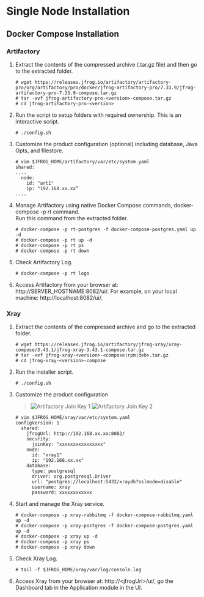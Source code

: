 # Single Node Installation
## Docker Compose Installation

### Artifactory
1. Extract the contents of the compressed archive (.tar.gz file) and then go to the extracted folder.
    ```
    # wget https://releases.jfrog.io/artifactory/artifactory-pro/org/artifactory/pro/docker/jfrog-artifactory-pro/7.33.9/jfrog-artifactory-pro-7.33.9-compose.tar.gz
    # tar -xvf jfrog-artifactory-pro-<version>-compose.tar.gz
    # cd jfrog-artifactory-pro-<version>
    ```
2. Run the script to setup folders with required ownership. This is an interactive script.
    ```
    # ./config.sh

    ```
3. Customize the product configuration (optional) including database, Java Opts, and filestore.
    ```
    # vim $JFROG_HOME/artifactory/var/etc/system.yaml
    shared:
    ....
      node:
        id: "art1"
        ip: "192.168.xx.xx”
    ....
    ```
4. Manage Artifactory using native Docker Compose commands, docker-compose -p rt <action> command.<br>
Run this command from the extracted folder.
    ```
    # docker-compose -p rt-postgres -f docker-compose-postgres.yaml up -d
    # docker-compose -p rt up -d
    # docker-compose -p rt ps
    # docker-compose -p rt down
    ```
6. Check Artifactory Log.
    ```
    # docker-compose -p rt logs
    ```
7. Access Artifactory from your browser at: http://SERVER_HOSTNAME:8082/ui/. For example, on your local machine: http://localhost:8082/ui/.

### Xray
1. Extract the contents of the compressed archive and go to the extracted folder.
    ```
    # wget https://releases.jfrog.io/artifactory/jfrog-xray/xray-compose/3.43.1/jfrog-xray-3.43.1-compose.tar.gz
    # tar -xvf jfrog-xray-<version>-<compose|rpm|deb>.tar.gz
    # cd jfrog-xray-<version>-compose
    ```
2. Run the installer script.
    ```
    # ./config.sh
    ```
3. Customize the product configuration
    >![Artifactory Join Key 1](https://github.com/j1an5/JFrog_Self-Hosted/blob/main/resource/images/Artifactory%20Join%20Key%201.png?raw=true)
    ![Artifactory Join Key 2](https://github.com/j1an5/JFrog_Self-Hosted/blob/main/resource/images/Artifactory%20Join%20Key%202.png?raw=true)

    ```
    # vim $JFROG_HOME/xray/var/etc/system.yaml
    configVersion: 1
      shared:
        jfrogUrl: http://192.168.xx.xx:8082/
        security:
          joinKey: "xxxxxxxxxxxxxxxx"
        node:
          id: "xray1"
          ip: "192.168.xx.xx"
        database:
          type: postgresql
          driver: org.postgresql.Driver
          url: "postgres://localhost:5432/xraydb?sslmode=disable"
          username: xray
          password: xxxxxxxxxxxx
    ```
4. Start and manage the Xray service.
    ```
    # docker-compose -p xray-rabbitmq -f docker-compose-rabbitmq.yaml up -d
    # docker-compose -p xray-postgres -f docker-compose-postgres.yaml up -d
    # docker-compose -p xray up -d
    # docker-compose -p xray ps
    # docker-compose -p xray down
    ```
5. Check Xray Log.
    ```
    # tail -f $JFROG_HOME/xray/var/log/console.log
    ```
6. Access Xray from your browser at: http://\<jfrogUrl>/ui/, go the Dashboard tab in the Application module in the UI.

